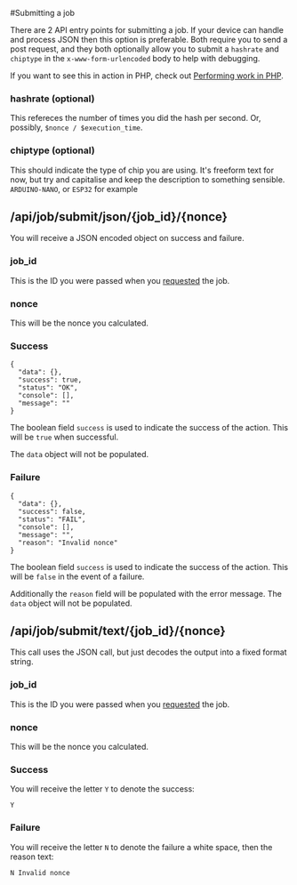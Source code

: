 #Submitting a job

There are 2 API entry points for submitting a job. If your device can handle and process JSON then this option is preferable. Both require you to send a post request, and they both optionally allow you to submit a `hashrate` and `chiptype` in the `x-www-form-urlencoded` body to help with debugging.

If you want to see this in action in PHP, check out [Performing work in PHP](/wiki/api/example/job).

### hashrate (optional)

This refereces the number of times you did the hash per second. Or, possibly, `$nonce / $execution_time`.

### chiptype (optional)

This should indicate the type of chip you are using. It's freeform text for now, but try and capitalise and keep the description to something sensible. `ARDUINO-NANO`, or `ESP32` for example

## /api/job/submit/json/{job_id}/{nonce}

You will receive a JSON encoded object on success and failure.

### job_id

This is the ID you were passed when you [requested](/wiki/api/job/request) the job.

### nonce

This will be the nonce you calculated.

### Success

```language-json
{
  "data": {},
  "success": true,
  "status": "OK",
  "console": [],
  "message": ""
}
```

The boolean field `success` is used to indicate the success of the action. This will be `true` when successful.

The `data` object will not be populated.

### Failure

```language-json
{
  "data": {},
  "success": false,
  "status": "FAIL",
  "console": [],
  "message": "",
  "reason": "Invalid nonce"
}
```

The boolean field `success` is used to indicate the success of the action. This will be `false` in the event of a failure. 

Additionally the `reason` field will be populated with the error message. The `data` object will not be populated.


## /api/job/submit/text/{job_id}/{nonce}

This call uses the JSON call, but just decodes the output into a fixed format string. 

### job_id

This is the ID you were passed when you [requested](/wiki/api/job/request) the job.

### nonce

This will be the nonce you calculated.

### Success

You will receive the letter `Y` to denote the success:

```
Y
```

### Failure

You will receive the letter `N` to denote the failure a white space, then the reason text:

```
N Invalid nonce 
```

